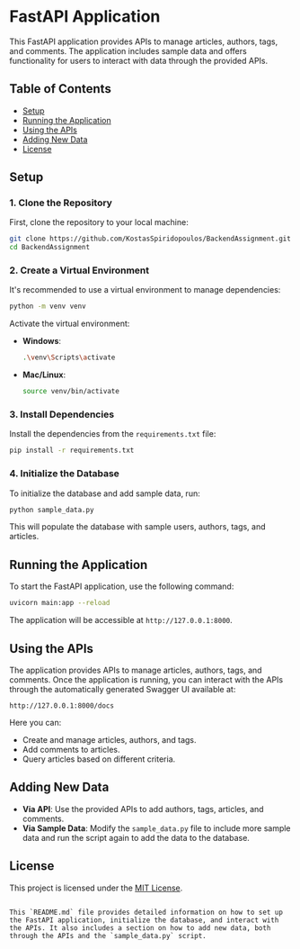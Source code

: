 # FastAPI Application

This FastAPI application provides APIs to manage articles, authors, tags, and comments. The application includes sample data and offers functionality for users to interact with data through the provided APIs.

## Table of Contents
- [Setup](#setup)
- [Running the Application](#running-the-application)
- [Using the APIs](#using-the-apis)
- [Adding New Data](#adding-new-data)
- [License](#license)

## Setup

### 1. Clone the Repository

First, clone the repository to your local machine:

```bash
git clone https://github.com/KostasSpiridopoulos/BackendAssignment.git
cd BackendAssignment
```

### 2. Create a Virtual Environment

It's recommended to use a virtual environment to manage dependencies:

```bash
python -m venv venv
```

Activate the virtual environment:

- **Windows**:
  ```bash
  .\venv\Scripts\activate
  ```
- **Mac/Linux**:
  ```bash
  source venv/bin/activate
  ```

### 3. Install Dependencies

Install the dependencies from the `requirements.txt` file:

```bash
pip install -r requirements.txt
```

### 4. Initialize the Database

To initialize the database and add sample data, run:

```bash
python sample_data.py
```

This will populate the database with sample users, authors, tags, and articles.

## Running the Application

To start the FastAPI application, use the following command:

```bash
uvicorn main:app --reload
```

The application will be accessible at `http://127.0.0.1:8000`.

## Using the APIs

The application provides APIs to manage articles, authors, tags, and comments. Once the application is running, you can interact with the APIs through the automatically generated Swagger UI available at:

```
http://127.0.0.1:8000/docs
```

Here you can:
- Create and manage articles, authors, and tags.
- Add comments to articles.
- Query articles based on different criteria.

## Adding New Data

- **Via API**: Use the provided APIs to add authors, tags, articles, and comments.
- **Via Sample Data**: Modify the `sample_data.py` file to include more sample data and run the script again to add the data to the database.

## License

This project is licensed under the [MIT License](LICENSE).
```

This `README.md` file provides detailed information on how to set up the FastAPI application, initialize the database, and interact with the APIs. It also includes a section on how to add new data, both through the APIs and the `sample_data.py` script.
